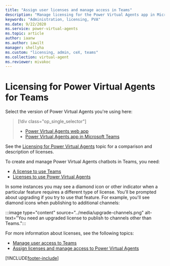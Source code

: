 ```yaml
---
title: "Assign user licenses and manage access in Teams"
description: "Manage licensing for the Power Virtual Agents app in Microsoft Teams."
keywords: "Administration, licensing, PVA"
ms.date: 9/22/2020
ms.service: power-virtual-agents
ms.topic: article
author: iaanw
ms.author: iawilt
manager: shellyha
ms.custom: "licensing, admin, ceX, teams"
ms.collection: virtual-agent
ms.reviewer: mivakoc
---
```


# Licensing for Power Virtual Agents for Teams

Select the version of Power Virtual Agents you're using here:

> [!div class="op_single_selector"]
>
> - [Power Virtual Agents web app](../requirements-licensing.md)
> - [Power Virtual Agents app in Microsoft Teams](requirements-licensing-teams.md)

See the [Licensing for Power Virtual Agents](../requirements-licensing-subscriptions.md) topic for a comparison and description of licenses.

To create and manage Power Virtual Agents chatbots in Teams, you need:

- [A license to use Teams](/MicrosoftTeams/user-access)
- [Licenses to use Power Virtual Agents](../requirements-licensing.md)

In some instances you may see a diamond icon or other indicator when a particular feature requires a different type of license. You'll be prompted about upgrading if you try to use that feature. For example, you'll see diamond icons when publishing to additional channels:

:::image type="content" source="../media/upgrade-channels.png" alt-text="You need an upgraded license to publish to channels other than Teams.":::

For more information about licenses, see the following topics:

- [Manage user access to Teams](/MicrosoftTeams/user-access)
- [Assign licenses and manage access to Power Virtual Agents](../requirements-licensing.md)

[!INCLUDE[footer-include](../includes/footer-banner.md)]
